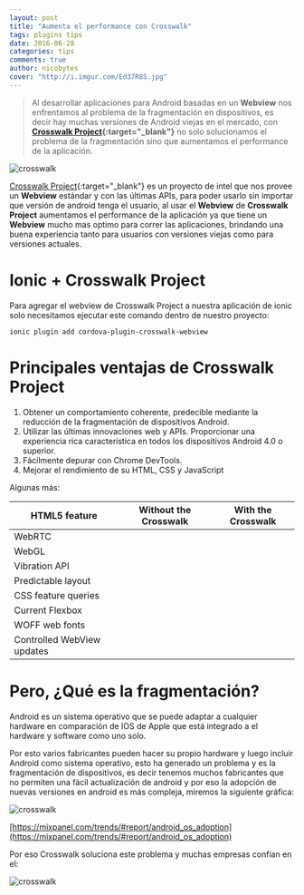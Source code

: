 ```yaml
---
layout: post
title: "Aumenta el performance con Crosswalk"
tags: plugins tips  
date: 2016-06-28
categories: tips
comments: true
author: nicobytes
cover: "http://i.imgur.com/Ed37R8S.jpg"
---
```


> Al desarrollar aplicaciones para Android basadas en un **Webview** nos enfrentamos al problema de la fragmentación en dispositivos, es decir hay muchas versiones de Android viejas en el mercado, con **[Crosswalk Project](https://crosswalk-project.org/){:target="_blank"}** no solo solucionamos el problema de la fragmentación sino que aumentamos el performance de la aplicación.

<img src="http://i.imgur.com/Ed37R8S.jpg" class="img-responsive" alt="crosswalk"/>

[Crosswalk Project](https://crosswalk-project.org/){:target="_blank"} es un proyecto de intel que nos provee un **Webview** estándar y con las últimas APIs, para poder usarlo sin importar que versión de android tenga el usuario, al usar el **Webview** de **Crosswalk Project** aumentamos el performance de la aplicación ya que tiene un **Webview** mucho mas optimo para correr las aplicaciones, brindando una buena experiencia tanto para usuarios con versiones viejas como para versiones actuales.

# Ionic + Crosswalk Project

Para agregar el webview de Crosswalk Project a nuestra aplicación de ionic solo necesitamos ejecutar este comando dentro de nuestro proyecto:

```
ionic plugin add cordova-plugin-crosswalk-webview
```

# Principales ventajas de Crosswalk Project

1. Obtener un comportamiento coherente, predecible mediante la reducción de la fragmentación de dispositivos Android.
1. Utilizar las últimas innovaciones web y APIs. Proporcionar una experiencia rica característica en todos los dispositivos Android 4.0 o superior.
1. Fácilmente depurar con Chrome DevTools.
1. Mejorar el rendimiento de su HTML, CSS y JavaScript

Algunas más:

<div class="table-responsive">
  <table class="table table-condensed">
    <thead> 
      <tr>
        <th>HTML5 feature</th> 
        <th>Without the Crosswalk</th> 
        <th>With the Crosswalk</th> 
      </tr> 
    </thead>
    <tbody>
      <tr>
        <td>WebRTC </td>
        <td><i class="fa fa-times" aria-hidden="true"></i></td> 
        <td><i class="fa fa-check" aria-hidden="true"></i></td>
      </tr>
      <tr>
        <td>WebGL</td>
        <td><i class="fa fa-times" aria-hidden="true"></i></td> 
        <td><i class="fa fa-check" aria-hidden="true"></i></td>
      </tr>
      <tr>
        <td>Vibration API</td>
        <td><i class="fa fa-times" aria-hidden="true"></i></td> 
        <td><i class="fa fa-check" aria-hidden="true"></i></td>
      </tr>
      <tr>
        <td>Predictable layout</td>
        <td><i class="fa fa-times" aria-hidden="true"></i></td> 
        <td><i class="fa fa-check" aria-hidden="true"></i></td>
      </tr>
      <tr>
        <td>CSS feature queries</td>
        <td><i class="fa fa-times" aria-hidden="true"></i></td> 
        <td><i class="fa fa-check" aria-hidden="true"></i></td>
      </tr>
      <tr>
        <td>Current Flexbox</td>
        <td><i class="fa fa-times" aria-hidden="true"></i></td> 
        <td><i class="fa fa-check" aria-hidden="true"></i></td>
      </tr>
      <tr>
        <td>WOFF web fonts</td>
        <td><i class="fa fa-times" aria-hidden="true"></i></td> 
        <td><i class="fa fa-check" aria-hidden="true"></i></td>
      </tr>
      <tr>
        <td>Controlled WebView updates</td>
        <td><i class="fa fa-times" aria-hidden="true"></i></td> 
        <td><i class="fa fa-check" aria-hidden="true"></i></td>
      </tr>
    </tbody>
  </table>
</div>

# Pero, ¿Qué es la fragmentación?

Android es un sistema operativo que se puede adaptar a cualquier hardware en comparación de IOS de Apple que está integrado a el hardware y software como uno solo. 

Por esto varios fabricantes pueden hacer su propio hardware y luego incluir Android como sistema operativo, esto ha generado un problema y es la fragmentación de dispositivos, es decir tenemos muchos fabricantes que no permiten una fácil actualización de android y por eso la adopción de nuevas versiones en android es más compleja, miremos la siguiente gráfica:

<img src="http://i.imgur.com/uxiY1ij.png" class="img-responsive" alt="crosswalk"/>

[https://mixpanel.com/trends/#report/android_os_adoption](https://mixpanel.com/trends/#report/android_os_adoption)

Por eso Crosswalk soluciona este problema y muchas empresas confían en el:

<img src="http://i.imgur.com/YGjGovL.png" class="img-responsive" alt="crosswalk"/>
